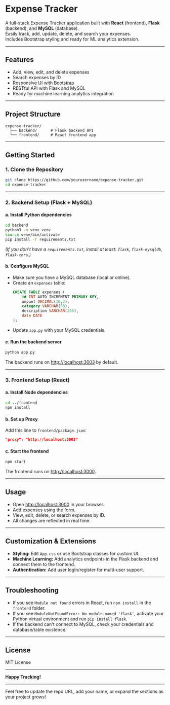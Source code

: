 
# Expense Tracker

A full-stack Expense Tracker application built with **React** (frontend), **Flask** (backend), and **MySQL** (database).  
Easily track, add, update, delete, and search your expenses.  
Includes Bootstrap styling and ready for ML analytics extension.

---

## Features

- Add, view, edit, and delete expenses
- Search expenses by ID
- Responsive UI with Bootstrap
- RESTful API with Flask and MySQL
- Ready for machine learning analytics integration

---

## Project Structure

```
expense-tracker/
  ├── backend/      # Flask backend API
  └── frontend/     # React frontend app
```

---

## Getting Started

### 1. Clone the Repository

```bash
git clone https://github.com/yourusername/expense-tracker.git
cd expense-tracker
```

---

### 2. Backend Setup (Flask + MySQL)

#### a. Install Python dependencies

```bash
cd backend
python3 -m venv venv
source venv/bin/activate
pip install -r requirements.txt
```
*(If you don’t have a `requirements.txt`, install at least: `flask`, `flask-mysqldb`, `flask-cors`.)*

#### b. Configure MySQL

- Make sure you have a MySQL database (local or online).
- Create an `expenses` table:
  ```sql
  CREATE TABLE expenses (
      id INT AUTO_INCREMENT PRIMARY KEY,
      amount DECIMAL(10,2),
      category VARCHAR(50),
      description VARCHAR(255),
      date DATE
  );
  ```
- Update `app.py` with your MySQL credentials.

#### c. Run the backend server

```bash
python app.py
```
The backend runs on [http://localhost:3003](http://localhost:3003) by default.

---

### 3. Frontend Setup (React)

#### a. Install Node dependencies

```bash
cd ../frontend
npm install
```

#### b. Set up Proxy

Add this line to `frontend/package.json`:
```json
"proxy": "http://localhost:3003"
```

#### c. Start the frontend

```bash
npm start
```
The frontend runs on [http://localhost:3000](http://localhost:3000).

---

## Usage

- Open [http://localhost:3000](http://localhost:3000) in your browser.
- Add expenses using the form.
- View, edit, delete, or search expenses by ID.
- All changes are reflected in real time.

---

## Customization & Extensions

- **Styling:** Edit `App.css` or use Bootstrap classes for custom UI.
- **Machine Learning:** Add analytics endpoints in the Flask backend and connect them to the frontend.
- **Authentication:** Add user login/register for multi-user support.

---

## Troubleshooting

- If you see `Module not found` errors in React, run `npm install` in the `frontend` folder.
- If you see `ModuleNotFoundError: No module named 'flask'`, activate your Python virtual environment and run `pip install flask`.
- If the backend can't connect to MySQL, check your credentials and database/table existence.

---

## License

MIT License

---

**Happy Tracking!**

---

Feel free to update the repo URL, add your name, or expand the sections as your project grows!

